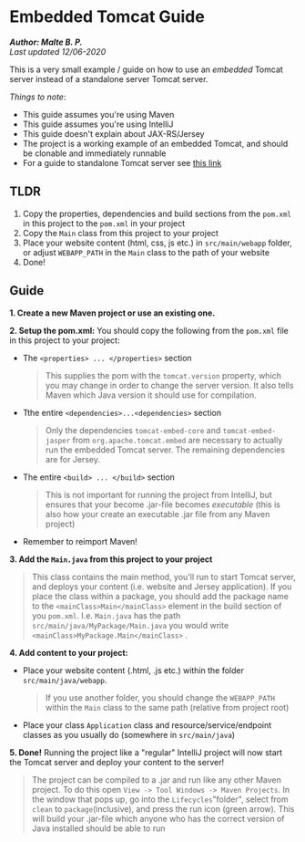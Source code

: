 # Embedded Tomcat Guide
___Author: Malte B. P.___  
_Last updated 12/06-2020_

This is a very small example / guide on how to use an _embedded_ Tomcat server instead of a standalone server Tomcat server.

_Things to note_:
 - This guide assumes you're using Maven
 - This guide assumes you're using IntelliJ
 - This guide doesn't explain about JAX-RS/Jersey
 - The project is a working example of an embedded Tomcat, and should be clonable and immediately runnable
 - For a guide to standalone Tomcat server see [this link](https://docs.google.com/document/d/1x1pZkAR-qe3vQRmsBgSFtvOXE9I36gZKSZquLgG0los/edit#)


## TLDR

1. Copy the properties, dependencies and build sections from the `pom.xml` in this project to the `pom.xml` in your project
2. Copy the `Main` class from this project to your project
3. Place your website content (html, css, js etc.) in `src/main/webapp` folder, or adjust `WEBAPP_PATH` in the `Main` class to the path of your website
4. Done!

## Guide

__1. Create a new Maven project or use an existing one.__

__2. Setup the pom.xml:__ You should copy the following from the `pom.xml` file in this project to your project:

- The `<properties> ... </properties>` section

    > This supplies the pom with the `tomcat.version` property, which you may change in order to change the server version. It also tells Maven which Java version it should use for compilation.

- Tthe entire `<dependencies>...<dependencies>` section
    
    > Only the dependencies `tomcat-embed-core` and `tomcat-embed-jasper` from `org.apache.tomcat.embed` are necessary to actually run the embedded Tomcat server. The remaining dependencies are for Jersey.

- The entire `<build> ... </build>` section

    > This is not important for running the project from IntelliJ, but ensures that your become .jar-file becomes _executable_ (this is also how your create an executable .jar file from any Maven project)
    
- Remember to reimport Maven!
    
__3. Add the `Main.java` from this project to your project__

 > This class contains the main method, you'll run to start Tomcat server, and deploys your content (i.e. website and Jersey application). 
 > If you place the class within a package, you should add the package name to the `<mainClass>Main</mainClass>` element in the build section of you `pom.xml`. I.e. `Main.java` has the path `src/main/java/MyPackage/Main.java` you would write `<mainClass>MyPackage.Main</mainClass>` .


__4. Add content to your project:__

- Place your website content (.html, .js etc.) within the folder `src/main/java/webapp`.
 
    > If you use another folder, you should change the `WEBAPP_PATH` within the `Main` class to the same path (relative from project root)  

- Place your class `Application` class and resource/service/endpoint classes as you usually do (somewhere in `src/main/java`)

__5. Done!__ Running the project like a "regular" IntelliJ project will now start the Tomcat server and deploy your content to the server!

 > The project can be compiled to a .jar and run like any other Maven project. To do this open `View -> Tool Windows -> Maven Projects`. In the window that pops up, go into the `Lifecycles`"folder", select from `clean` to `package`(inclusive), and press the run icon (green arrow). This will build your .jar-file which anyone who has the correct version of Java installed should be able to run
 
 
